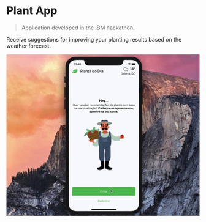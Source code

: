 # Plant App

> Application developed in the IBM hackathon.

Receive suggestions for improving your planting results based on the weather forecast.

![screenshot](https://github.com/rodrigotsuchiya/planti-app/blob/master/mobile/.github/presentation.gif)